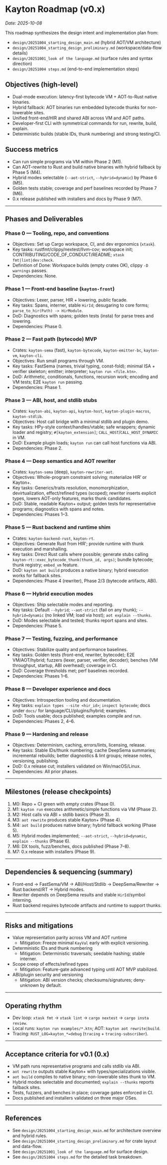 # Kayton Roadmap (v0.x)

_Date: 2025-10-08_

This roadmap synthesizes the design intent and implementation plan from:
- `design/20251004_starting_design_main.md` (hybrid AOT/VM architecture)
- `design/20251004_starting_design_preliminary.md` (workspace/data-flow details)
- `design/20251001_look of the language.md` (surface rules and syntax direction)
- `design/20251004 steps.md` (end-to-end implementation steps)

## Objectives (high-level)
- Dual-mode execution: latency-first bytecode VM + AOT-to-Rust native binaries.
- Hybrid fallback: AOT binaries run embedded bytecode thunks for non-lowerable sites.
- Unified front-end/HIR and shared ABI across VM and AOT paths.
- Developer-first CLI with symmetrical commands for run, rewrite, build, explain.
- Deterministic builds (stable IDs, thunk numbering) and strong testing/CI.

## Success metrics
- Can run simple programs via VM within Phase 2 (M1).
- Can AOT-rewrite to Rust and build native binaries with hybrid fallback by Phase 5 (M4).
- Hybrid modes selectable (`--aot-strict`, `--hybrid=dynamic`) by Phase 6 (M5).
- Golden tests stable; coverage and perf baselines recorded by Phase 7 (M6).
- 0.x release published with installers and docs by Phase 9 (M7).

---

## Phases and Deliverables

### Phase 0 — Tooling, repo, and conventions
- Objectives: Set up Cargo workspace, CI, and dev ergonomics (`xtask`).
- Key tasks: rustfmt/clippy/nextest/llvm-cov; workspace init; CONTRIBUTING/CODE_OF_CONDUCT/README; `xtask fmt|lint|dev:check`.
- Definition of Done: Workspace builds (empty crates OK), clippy `-D warnings` passes.
- Dependencies: None.

### Phase 1 — Front-end baseline (`kayton-front`)
- Objectives: Lexer, parser, HIR + lowering, public facade.
- Key tasks: Spans, interner, stable `HirId`; desugaring to core forms; `parse_to_hir(Path) -> HirModule`.
- DoD: Diagnostics with spans; golden tests (insta) for parse trees and lowering.
- Dependencies: Phase 0.

### Phase 2 — Fast path (bytecode) MVP
- Crates: `kayton-sema` (fast), `kayton-bytecode`, `kayton-emitter-bc`, `kayton-vm`, `kayton-cli`.
- Objectives: Run small programs through VM.
- Key tasks: FastSema (names, trivial typing, const-fold); minimal ISA + verifier skeleton; emitter; interpreter; `kayton run <file.ktn>`.
- DoD: Arithmetic, conditionals, functions, recursion work; encoding and VM tests; E2E `kayton run` passing.
- Dependencies: Phase 1.

### Phase 3 — ABI, host, and stdlib stubs
- Crates: `kayton-abi`, `kayton-api`, `kayton-host`, `kayton-plugin-macros`, `kayton-stdlib`.
- Objectives: Host call bridge with a minimal stdlib and plugin demo.
- Key tasks: HPy-style context/handles/vtable; safe wrappers; dynamic loader and registry; `#[kayton_extension]`; `CALL_HOST`/`CALL_HOST_DYNAMIC` in VM.
- DoD: Example plugin loads; `kayton run` can call host functions via ABI.
- Dependencies: Phase 2.

### Phase 4 — Deep semantics and AOT rewriter
- Crates: `kayton-sema` (deep), `kayton-rewriter-aot`.
- Objectives: Whole-program constraint solving; materialize HIR′ or Kayton+.
- Key tasks: Generics/traits resolution, monomorphization, devirtualization, effect/refined types (scoped); rewriter inserts explicit types, lowers AOT-only features, marks thunk candidates.
- DoD: Stable, readable Kayton+ output; golden tests for representative programs; diagnostics with spans and notes.
- Dependencies: Phases 1–3.

### Phase 5 — Rust backend and runtime shim
- Crates: `kayton-backend-rust`, `kayton-rt`.
- Objectives: Generate Rust from HIR′; provide runtime with thunk execution and marshalling.
- Key tasks: Direct Rust calls where possible; generate stubs calling `kayton-rt::exec_bytecode_thunk(thunk_id, args)`; bundle bytecode; thunk registry; `embed_vm` feature.
- DoD: `kayton aot build` produces a native binary; hybrid execution works for fallback sites.
- Dependencies: Phase 4 (rewriter), Phase 2/3 (bytecode artifacts, ABI).

### Phase 6 — Hybrid execution modes
- Objectives: Ship selectable modes and reporting.
- Key tasks: Default `--hybrid`; `--aot-strict` (fail on any thunk); `--hybrid=dynamic` (no linked VM; load via host); `aot explain --thunks`.
- DoD: Modes selectable and tested; thunks report spans and sites.
- Dependencies: Phase 5.

### Phase 7 — Testing, fuzzing, and performance
- Objectives: Stabilize quality and performance baselines.
- Key tasks: Golden tests (front-end, rewriter, bytecode); E2E VM/AOT/hybrid; fuzzers (lexer, parser, verifier, decoder); benches (VM throughput, startup, ABI overhead); coverage in CI.
- DoD: Coverage thresholds met; perf baselines recorded.
- Dependencies: Phases 1–6.

### Phase 8 — Developer experience and docs
- Objectives: Introspection tooling and documentation.
- Key tasks: `explain types --site <hir_id>`; `inspect bytecode`; docs under `docs/` for language/CLI/plugins/hybrid; examples.
- DoD: Tools usable; docs published; examples compile and run.
- Dependencies: Phases 2, 4–6.

### Phase 9 — Hardening and release
- Objectives: Determinism, caching, errors/lints, licensing, release.
- Key tasks: Stable IDs/thunk numbering; cache DeepSema summaries; incremental rebuilds; better diagnostics & lint groups; release notes, versioning, publishing.
- DoD: 0.x release cut; installers validated on Win/macOS/Linux.
- Dependencies: All prior phases.

---

## Milestones (release checkpoints)
1. M0: Repo + CI green with empty crates (Phase 0).
2. M1: `kayton run` executes arithmetic/simple functions via VM (Phase 2).
3. M2: Host calls via ABI + stdlib basics (Phase 3).
4. M3: `aot rewrite` produces stable Kayton+ (Phase 4).
5. M4: `aot build` produces native binary; hybrid fallback working (Phase 5).
6. M5: Hybrid modes implemented; `--aot-strict`, `--hybrid=dynamic`, `explain --thunks` (Phase 6).
7. M6: DX tools, fuzz/benches, docs published (Phase 7–8).
8. M7: 0.x release with installers (Phase 9).

---

## Dependencies & sequencing (summary)
- Front-end → FastSema/VM → ABI/Host/Stdlib → DeepSema/Rewriter → Rust backend/RT → Hybrid modes.
- Rewriter depends on DeepSema results and stable `HirId`/symbol interning.
- Rust backend requires bytecode artifacts and runtime to support thunks.

---

## Risks and mitigations
- Value representation parity across VM and AOT runtime
  - Mitigation: Freeze minimal `KayVal` early with explicit versioning.
- Deterministic IDs and thunk numbering
  - Mitigation: Deterministic traversals; seedable hashing; stable interner.
- Scope creep of effects/refined types
  - Mitigation: Feature-gate advanced typing until AOT MVP stabilized.
- ABI/plugin security and versioning
  - Mitigation: ABI version checks; checksums/signatures; deny-unknown by default.

---

## Operating rhythm
- Dev loop: `xtask fmt` → `xtask lint` → `cargo nextest` → `cargo insta review`.
- Local runs: `kayton run examples/*.ktn`; AOT: `kayton aot rewrite|build`.
- Tracing: `RUST_LOG=kayton_*=debug` (`tracing` + `tracing-subscriber`).

---

## Acceptance criteria for v0.1 (0.x)
- VM path runs representative programs and calls stdlib via ABI.
- `aot rewrite` outputs stable Kayton+ with types/specializations visible.
- `aot build` compiles to native binary; non-lowerable sites thunk to VM.
- Hybrid modes selectable and documented; `explain --thunks` reports fallback sites.
- Tests, fuzzers, and benches in place; coverage gates enforced in CI.
- Docs published and installers validated on three major OSes.

---

## References
- See `design/20251004_starting_design_main.md` for architecture overview and hybrid rules.
- See `design/20251004_starting_design_preliminary.md` for crate layout and data-flow.
- See `design/20251001_look of the language.md` for surface design.
- See `design/20251004 steps.md` for the detailed task breakdown.
